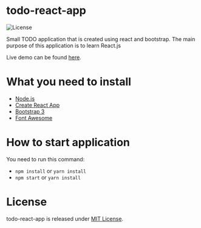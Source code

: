 # todo-react-app

![License](https://img.shields.io/badge/license-MIT-blue.svg)

Small TODO application that is created using react and bootstrap. The main purpose of this application is to learn React.js

Live demo can be found [here](https://genfirst.github.io/todo-react-app/).

# What you need to install

* [Node.js](https://nodejs.org/en/)
* [Create React App](https://github.com/facebookincubator/create-react-app)
* [Bootstrap 3](http://getbootstrap.com/)
* [Font Awesome](http://fontawesome.io/)

# How to start application

You need to run this command:

* `npm install` or `yarn install`
* `npm start` or `yarn install`

# License

todo-react-app is released under [MIT License](https://opensource.org/licenses/MIT).
